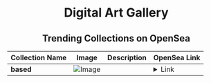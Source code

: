 <div align="center">

# Digital Art Gallery

## Trending Collections on OpenSea

| Collection Name                       | Image                                                                                     | Description                       | OpenSea Link                                                                                          |
|---------------------------------------|-------------------------------------------------------------------------------------------|-----------------------------------|--------------------------------------------------------------------------------------------------------|
| **based** | ![Image](https://i.seadn.io/s/raw/files/60de3c4eb4893722276426ac4d4a9f7a.png?w=500&auto=format?w=200&auto=format) |  | <details><summary>Link</summary>[based](https://opensea.io/collection/based-314)</details> |

</div>